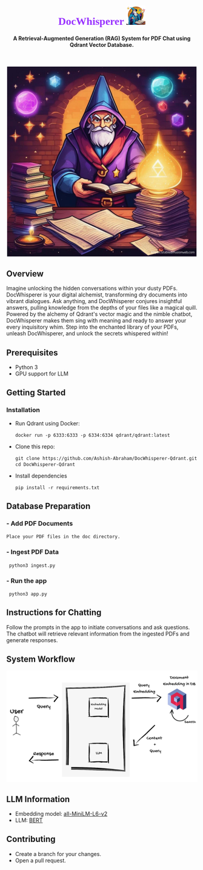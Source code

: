 
<h1 align="center" style="font-family: 'Dancing Script', cursive; color: #9933FF;">DocWhisperer  <img src="images/w1_noback.png"  width=50 height=50/></h1>

<h4 align="center" >A Retrieval-Augmented Generation (RAG) System for PDF Chat using Qdrant Vector Database.</h4><br>

<p align="center">
  <img src="images/w3.png" width=500>
</p>


## Overview

Imagine unlocking the hidden conversations within your dusty PDFs. DocWhisperer is your digital alchemist, transforming dry documents into vibrant dialogues. Ask anything, and DocWhisperer conjures insightful answers, pulling knowledge from the depths of your files like a magical quill. Powered by the alchemy of Qdrant's vector magic and the nimble chatbot, DocWhisperer makes them sing with meaning and ready to answer your every inquisitory whim. Step into the enchanted library of your PDFs, unleash DocWhisperer, and unlock the secrets whispered within!


## Prerequisites
* Python 3
* GPU support for LLM

## Getting Started

### Installation
- Run Qdrant using Docker:
  ```shell
  docker run -p 6333:6333 -p 6334:6334 qdrant/qdrant:latest

  ```

- Clone this repo:

  ```shell
  git clone https://github.com/Ashish-Abraham/DocWhisperer-Qdrant.git
  cd DocWhisperer-Qdrant
  ```

- Install dependencies

  ```shell
  pip install -r requirements.txt
  ```

## Database Preparation
### - Add PDF Documents
```shell
Place your PDF files in the doc directory.
```
### - Ingest PDF Data
 ```shell
  python3 ingest.py

 ```
### - Run the app
 ```shell
  python3 app.py

 ```


## Instructions for Chatting
Follow the prompts in the app to initiate conversations and ask questions.
The chatbot will retrieve relevant information from the ingested PDFs and generate responses.

## System Workflow
<p align="center">
  <img src="images/Coming Soon-cropped.png" width=600>
</p>


## LLM Information
* Embedding model: [all-MiniLM-L6-v2](https://huggingface.co/sentence-transformers/all-MiniLM-L6-v2)
* LLM: [BERT](https://huggingface.co/bert-large-uncased-whole-word-masking-finetuned-squad)


## Contributing
- Create a branch for your changes.
- Open a pull request.
